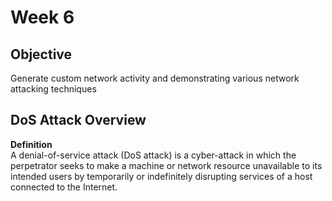 # Week 6
## Objective
Generate custom network activity and demonstrating various network attacking techniques

## DoS Attack Overview
**Definition**<br>
A denial-of-service attack (DoS attack) is a cyber-attack in which the perpetrator seeks to
make a machine or network resource unavailable to its intended users by temporarily or
indefinitely disrupting services of a host connected to the Internet.

